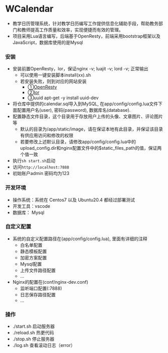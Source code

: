 # WCalendar

* 教学日历管理系统，针对教学日历编写工作提供信息化辅助手段，帮助教务部门和教师提高工作质量和效率，实现便捷而有效的管理。
* 项目采用Lua语言编写，后端基于OpenResty，前端采用bootstrap框架以及JavaScript，数据库使用的是Mysql

### 安装

- 安装前置OpenResty，lor，保证nginx -v; luajit -v; lord -v; 正常输出
	- 可以使用一键安装脚本install(xx).sh
	- 若安装失败，则到对应的网站安装
		- ①[OpenResty](http://openresty.org/cn/)
		- ②[lor](https://github.com/sumory/lor)
		- ③uuid apt-get -y install uuid-dev 
- 将仓库中提供的calendar.sql导入到MySQL, 在app/config/config.lua文件下面配置用户名(user), 密码(password), 数据库名(database).
- 配置静态文件目录，这个目录用于存放用户上传的头像、文章图片、评论图片等
	- 默认的目录为/app/static/image，请在保证本地有此目录，并保证该目录有供应用访问和修改的权限
	- 若要修改上述默认目录，请修改app/config/config.lua中的upload_config.dir和nginx配置文件中的$static_files_path的值，保证两个值一致
- 执行`sh start.sh`启动
- 访问`http://localhost:7888`
- 初始账户admin 密码均为123

### 开发环境

- 操作系统：系统在 Centos7 以及 Ubuntu20.4 都经过部署测试
- 开发工具：vscode
- 数据库： Mysql

### 自定义配置

- 系统的自定义配置路径在(app/config/config.lua), 里面有详细的注释
	- 白名单配置
	- 静态模板配置
	- 加密方案配置
	- Mysql配置
	- 上传文件路径配置
	- ...
- Nginx的配置在(conf/nginx-dev.conf)
	- 监听端口配置(:7888)
	- 日志保存路径配置
	- ...

### 操作

- ./start.sh   	启动服务器
- ./reload.sh  	热更代码
- ./stop.sh    	停止服务器
- ./log.sh 	 	查看滚动日志（error）
